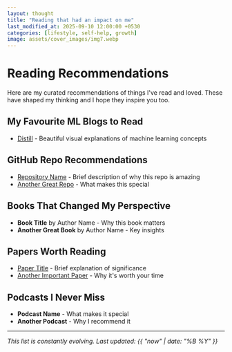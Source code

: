 ```yaml
---
layout: thought
title: "Reading that had an impact on me"
last_modified_at: 2025-09-10 12:00:00 +0530
categories: [lifestyle, self-help, growth]
image: assets/cover_images/img7.webp
---
```



# Reading Recommendations

Here are my curated recommendations of things I've read and loved. These have shaped my thinking and I hope they inspire you too.

## My Favourite ML Blogs to Read

- [Distill](https://distill.pub/) - Beautiful visual explanations of machine learning concepts

## GitHub Repo Recommendations

- [Repository Name](https://github.com/username/repo) - Brief description of why this repo is amazing
- [Another Great Repo](https://github.com/username/repo) - What makes this special

## Books That Changed My Perspective

- **Book Title** by Author Name - Why this book matters
- **Another Great Book** by Author Name - Key insights

## Papers Worth Reading

- [Paper Title](https://arxiv.org/abs/xxxx.xxxxx) - Brief explanation of significance
- [Another Important Paper](https://arxiv.org/abs/xxxx.xxxxx) - Why it's worth your time

## Podcasts I Never Miss

- **Podcast Name** - What makes it special
- **Another Podcast** - Why I recommend it

---

*This list is constantly evolving. Last updated: {{ "now" | date: "%B %Y" }}*